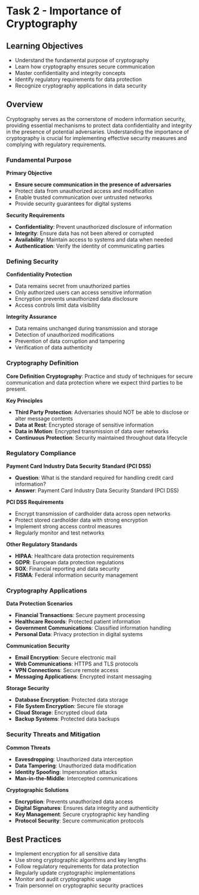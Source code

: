 # Task 2 - Importance of Cryptography

## Learning Objectives
- Understand the fundamental purpose of cryptography
- Learn how cryptography ensures secure communication
- Master confidentiality and integrity concepts
- Identify regulatory requirements for data protection
- Recognize cryptography applications in data security

## Overview
Cryptography serves as the cornerstone of modern information security, providing essential mechanisms to protect data confidentiality and integrity in the presence of potential adversaries. Understanding the importance of cryptography is crucial for implementing effective security measures and complying with regulatory requirements.

### Fundamental Purpose

**Primary Objective**
- **Ensure secure communication in the presence of adversaries**
- Protect data from unauthorized access and modification
- Enable trusted communication over untrusted networks
- Provide security guarantees for digital systems

**Security Requirements**
- **Confidentiality**: Prevent unauthorized disclosure of information
- **Integrity**: Ensure data has not been altered or corrupted
- **Availability**: Maintain access to systems and data when needed
- **Authentication**: Verify the identity of communicating parties

### Defining Security

**Confidentiality Protection**
- Data remains secret from unauthorized parties
- Only authorized users can access sensitive information
- Encryption prevents unauthorized data disclosure
- Access controls limit data visibility

**Integrity Assurance**
- Data remains unchanged during transmission and storage
- Detection of unauthorized modifications
- Prevention of data corruption and tampering
- Verification of data authenticity

### Cryptography Definition

**Core Definition**
**Cryptography**: Practice and study of techniques for secure communication and data protection where we expect third parties to be present.

**Key Principles**
- **Third Party Protection**: Adversaries should NOT be able to disclose or alter message contents
- **Data at Rest**: Encrypted storage of sensitive information
- **Data in Motion**: Encrypted transmission of data over networks
- **Continuous Protection**: Security maintained throughout data lifecycle

### Regulatory Compliance

**Payment Card Industry Data Security Standard (PCI DSS)**
- **Question**: What is the standard required for handling credit card information?
- **Answer**: Payment Card Industry Data Security Standard (PCI DSS)

**PCI DSS Requirements**
- Encrypt transmission of cardholder data across open networks
- Protect stored cardholder data with strong encryption
- Implement strong access control measures
- Regularly monitor and test networks

**Other Regulatory Standards**
- **HIPAA**: Healthcare data protection requirements
- **GDPR**: European data protection regulations
- **SOX**: Financial reporting and data security
- **FISMA**: Federal information security management

### Cryptography Applications

**Data Protection Scenarios**
- **Financial Transactions**: Secure payment processing
- **Healthcare Records**: Protected patient information
- **Government Communications**: Classified information handling
- **Personal Data**: Privacy protection in digital systems

**Communication Security**
- **Email Encryption**: Secure electronic mail
- **Web Communications**: HTTPS and TLS protocols
- **VPN Connections**: Secure remote access
- **Messaging Applications**: Encrypted instant messaging

**Storage Security**
- **Database Encryption**: Protected data storage
- **File System Encryption**: Secure file storage
- **Cloud Storage**: Encrypted cloud data
- **Backup Systems**: Protected data backups

### Security Threats and Mitigation

**Common Threats**
- **Eavesdropping**: Unauthorized data interception
- **Data Tampering**: Unauthorized data modification
- **Identity Spoofing**: Impersonation attacks
- **Man-in-the-Middle**: Intercepted communications

**Cryptographic Solutions**
- **Encryption**: Prevents unauthorized data access
- **Digital Signatures**: Ensures data integrity and authenticity
- **Key Management**: Secure cryptographic key handling
- **Protocol Security**: Secure communication protocols

## Best Practices
- Implement encryption for all sensitive data
- Use strong cryptographic algorithms and key lengths
- Follow regulatory requirements for data protection
- Regularly update cryptographic implementations
- Monitor and audit cryptographic usage
- Train personnel on cryptographic security practices